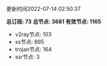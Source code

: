 更新时间2022-07-14 02:50:37

**总订阅: 73**
**总节点: 3681**
**有效节点: 1165**
- v2ray节点: 103
- ss节点: 895
- trojan节点: 164
- ssr节点: 3
